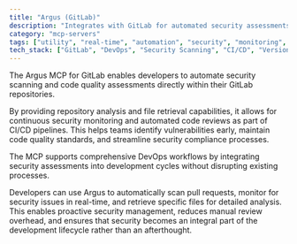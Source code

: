 ```yaml
---
title: "Argus (GitLab)"
description: "Integrates with GitLab for automated security assessments, code reviews, and DevOps workflows through repository analysis and file retrieval."
category: "mcp-servers"
tags: ["utility", "real-time", "automation", "security", "monitoring", "DevOps", "code quality", "vulnerability management"]
tech_stack: ["GitLab", "DevOps", "Security Scanning", "CI/CD", "Version Control", "repository analysis", "file retrieval"]
---
```


The Argus MCP for GitLab enables developers to automate security scanning and code quality assessments directly within their GitLab repositories. 

By providing repository analysis and file retrieval capabilities, it allows for continuous security monitoring and automated code reviews as part of CI/CD pipelines. This helps teams identify vulnerabilities early, maintain code quality standards, and streamline security compliance processes.

The MCP supports comprehensive DevOps workflows by integrating security assessments into development cycles without disrupting existing processes. 

Developers can use Argus to automatically scan pull requests, monitor for security issues in real-time, and retrieve specific files for detailed analysis. This enables proactive security management, reduces manual review overhead, and ensures that security becomes an integral part of the development lifecycle rather than an afterthought.